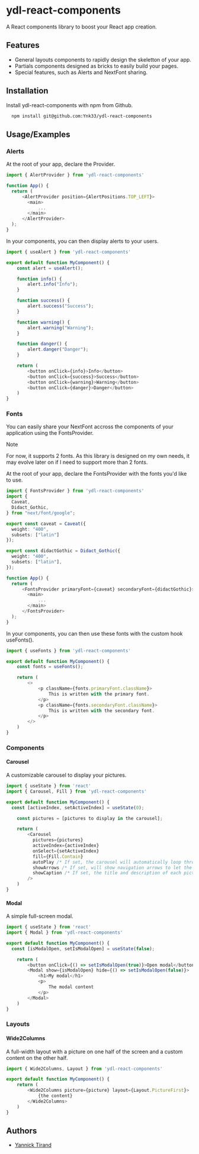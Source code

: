 
# ydl-react-components

A React components library to boost your React app creation.

## Features

- General layouts components to rapidly design the skeletton of your app.
- Partials components designed as bricks to easily build your pages.
- Special features, such as Alerts and NextFont sharing.

## Installation

Install ydl-react-components with npm from Github.

```bash
  npm install git@github.com:Ynk33/ydl-react-components
```

## Usage/Examples

### Alerts

At the root of your app, declare the Provider.

```typescript
import { AlertProvider } from 'ydl-react-components'

function App() {
  return (
      <AlertProvider position={AlertPositions.TOP_LEFT}>
        <main>
            ...
        </main>
      </AlertProvider>
  );
}
```

In your components, you can then display alerts to your users.

```typescript
import { useAlert } from 'ydl-react-components'

export default function MyComponent() {
    const alert = useAlert();

    function info() {
        alert.info("Info");
    }

    function success() {
        alert.success("Success");
    }

    function warning() {
        alert.warning("Warning");
    }

    function danger() {
        alert.danger("Danger");
    }

    return (
        <button onClick={info}>Info</button>
        <button onClick={success}>Success</button>
        <button onClick={warning}>Warning</button>
        <button onClick={danger}>Danger</button>
    )
}
```

### Fonts

You can easily share your NextFont accross the components of your application using the FontsProvider.

> [!NOTE]
> For now, it supports 2 fonts. As this library is designed on my own needs, it may evolve later on if I need to support more than 2 fonts.

At the root of your app, declare the FontsProvider with the fonts you'd like to use.

```typescript
import { FontsProvider } from 'ydl-react-components'
import {
  Caveat,
  Didact_Gothic,
} from "next/font/google";

export const caveat = Caveat({
  weight: "400",
  subsets: ["latin"]
});

export const didactGothic = Didact_Gothic({
  weight: "400",
  subsets: ["latin"],
});

function App() {
  return (
      <FontsProvider primaryFont={caveat} secondaryFont={didactGothic}>
        <main>
            ...
        </main>
      </FontsProvider>
  );
}
```

In your components, you can then use these fonts with the custom hook useFonts().

```typescript
import { useFonts } from 'ydl-react-components'

export default function MyComponent() {
    const fonts = useFonts();

    return (
        <>
            <p className={fonts.primaryFont.className}>
                This is written with the primary font.
            </p>
            <p className={fonts.secondaryFont.className}>
                This is written with the secondary font.
            </p>
        </>
    )
}
```

### Components

#### Carousel

A customizable carousel to display your pictures.

```typescript
import { useState } from 'react'
import { Carousel, Fill } from 'ydl-react-components'

export default function MyComponent() {
  const [activeIndex, setActiveIndex] = useState(0);

    const pictures = [pictures to display in the carousel];

    return (
        <Carousel
          pictures={pictures}
          activeIndex={activeIndex}
          onSelect={setActiveIndex}
          fill={Fill.Contain}
          autoPlay /* If set, the carousel will automatically loop through the pictures  */
          showArrows /* If set, will show navigation arrows to let the user navigate */
          showCaption /* If set, the title and description of each picture will be displayed */
        />
    )
}
```

#### Modal

A simple full-screen modal.

```typescript
import { useState } from 'react'
import { Modal } from 'ydl-react-components'

export default function MyComponent() {
  const [isModalOpen, setIsModalOpen] = useState(false);

    return (
        <button onClick={() => setIsModalOpen(true)}>Open modal</button>
        <Modal show={isModalOpen} hide={() => setIsModalOpen(false)}>
            <h1>My modal</h1>
            <p>
                The modal content
            </p>
        </Modal>
    )
}
```

### Layouts

#### Wide2Columns

A full-width layout with a picture on one half of the screen and a custom content on the other half.

```typescript
import { Wide2Columns, Layout } from 'ydl-react-components'

export default function MyComponent() {
    return (
        <Wide2Columns picture={picture} layout={Layout.PictureFirst}>
            {the content}
        </Wide2Columns>
    )
}
```

## Authors

- [Yannick Tirand](https://www.github.com/Ynk33)
